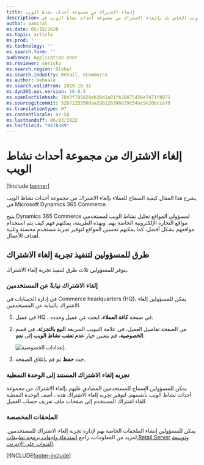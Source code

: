 ```yaml
---
title: إلغاء الاشتراك من مجموعة أحداث نشاط الويب
description: يشرح هذا المقال كيفية السماح لزوار موقع ويب الخاص بك بإلغاء الاشتراك من مجموعة أحداث نشاط الويب في Microsoft Dynamics 365 Commerce.
author: aamiral
ms.date: 05/15/2020
ms.topic: article
ms.prod: ''
ms.technology: ''
ms.search.form: ''
audience: Application User
ms.reviewer: sericks
ms.search.region: Global
ms.search.industry: Retail, eCommerce
ms.author: bebeale
ms.search.validFrom: 2019-10-31
ms.dyn365.ops.version: 10.0.5
ms.openlocfilehash: 78d3f795820eb36d1a81fb28875456e7471f8971
ms.sourcegitcommit: 52b7225350daa29b1263d8e29c54ac9e20bcca70
ms.translationtype: HT
ms.contentlocale: ar-SA
ms.lasthandoff: 06/03/2022
ms.locfileid: "8878389"
---
```

# <a name="opt-out-of-web-activity-event-collection"></a>إلغاء الاشتراك من مجموعة أحداث نشاط الويب
[!include [banner](includes/banner.md)]

يشرح هذا المقال كيفية السماح للعملاء بإلغاء الاشتراك من مجموعة أحداث نشاط الويب في Microsoft Dynamics 365 Commerce.

يتيح Dynamics 365 Commerce لمسؤولي المواقع تحليل نشاط الويب لمستخدمي مواقع التجارة الإلكترونية الخاصة بهم. وبهذه الطريقة، يمكنهم فهم كيف يتم استخدام مواقعهم بشكل أفضل، كما يمكنهم تحسين المواقع لتوفير تجربة مستخدم محسنة وتلبية أهداف الأعمال.


## <a name="ways-for-administrators-to-implement-an-opt-out-experience"></a>طرق للمسؤولين لتنفيذ تجربة إلغاء الاشتراك

يتوفر للمسؤولين ثلاث طرق لتنفيذ تجربة إلغاء الاشتراك.

### <a name="opt-out-on-behalf-of-users"></a>إلغاء الاشتراك نيابةً عن المستخدمين

في إدارة الحسابات في Commerce headquarters (HQ)، يمكن للمسؤولين إلغاء الاشتراك بالنيابة عن المستخدمين.

1. في عميل HQ ، في صفحة **كافة العملاء**، ابحث عن عميل وحدده.
1. من الصفحة تفاصيل العميل، في علامة التبويب السريعة **البيع بالتجزئة**، في قسم **الخصوصية**، قم بتعيين خيار **عدم تعقب نشاط الويب** إلى **نعم**.

    ![إعدادات الخصوصية.](media/Disablepersonalizationpart2.png)

1. حدد **حفظ** ثم قم بإغلاق الصفحة.

### <a name="module-based-opt-out-experience"></a>تجربه إلغاء الاشتراك المستند إلى الوحدة النمطية

يمكن للمسؤولين السماح للمستخدمين المصادق عليهم بإلغاء الاشتراك من مجموعة أحداث نشاط الويب بأنفسهم. لتوفير تجربه إلغاء الاشتراك هذه ، أضف الوحدة النمطية للغاء اشتراك المستخدم إلى صفحات ملف تعريف حساب العميل.

### <a name="custom-extensions"></a>الملحقات المخصصة

يمكن للمسؤولين إنشاء الملحقات الخاصة بهم لإدارة تجربة إلغاء الاشتراك للمستخدمين. لمزيد من المعلومات، راجع [استدعاء واجهات برمجة تطبيقات Retail Server](e-commerce-extensibility/call-retail-server-apis.md) و[توسعة القنوات على الإنترنت](e-commerce-extensibility/overview.md).


[!INCLUDE[footer-include](../includes/footer-banner.md)]

